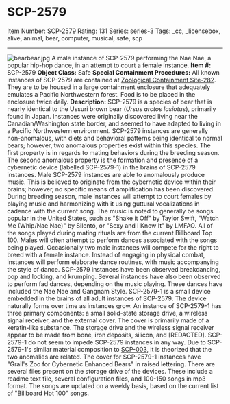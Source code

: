 # SCP-2579
Item Number: SCP-2579
Rating: 131
Series: series-3
Tags: _cc, _licensebox, alive, animal, bear, computer, musical, safe, scp

---

![bearbear.jpg](https://scp-wiki.wdfiles.com/local--files/scp-2579/bearbear.jpg)
A male instance of SCP-2579 performing the Nae Nae, a popular hip-hop dance, in an attempt to court a female instance.
**Item #:** SCP-2579
**Object Class:** Safe
**Special Containment Procedures:** All known instances of SCP-2579 are contained at [Zoological Containment Site-282](/scp-3254). They are to be housed in a large containment enclosure that adequately emulates a Pacific Northwestern forest. Food is to be placed in the enclosure twice daily.
**Description:** SCP-2579 is a species of bear that is nearly identical to the Ussuri brown bear (_Ursus arctos lasiotus_), primarily found in Japan. Instances were originally discovered living near the Canadian/Washington state border, and seemed to have adapted to living in a Pacific Northwestern environment. SCP-2579 instances are generally non-anomalous, with diets and behavioral patterns being identical to normal bears; however, two anomalous properties exist within this species. The first property is in regards to mating behaviors during the breeding season. The second anomalous property is the formation and presence of a cybernetic device (labelled SCP-2579-1) in the brains of SCP-2579 instances.
Male SCP-2579 instances are able to anomalously produce music. This is believed to originate from the cybernetic device within their brains; however, no specific means of amplification has been discovered. During breeding season, male instances will attempt to court females by playing music and harmonizing with it using guttural vocalizations in cadence with the current song. The music is noted to generally be songs popular in the United States, such as "Shake it Off" by Taylor Swift, "Watch Me (Whip/Nae Nae)" by Silentó, or "Sexy and I Know It" by LMFAO. All of the songs played during mating rituals are from the current Billboard Top 100. Males will often attempt to perform dances associated with the songs being played.
Occasionally two male instances will compete for the right to breed with a female instance. Instead of engaging in physical combat, instances will perform elaborate dance routines, with music accompanying the style of dance. SCP-2579 instances have been observed breakdancing, pop and locking, and krumping. Several instances have also been observed to perform fad dances, depending on the music playing. These dances have included the Nae Nae and Gangnam Style.
SCP-2579-1 is a small device embedded in the brains of all adult instances of SCP-2579. The device naturally forms over time as instances grow. An instance of SCP-2579-1 has three primary components: a small solid-state storage drive, a wireless signal receiver, and the external cover. The cover is primarily made of a keratin-like substance. The storage drive and the wireless signal receiver appear to be made from bone, iron deposits, silicon, and [REDACTED]. SCP-2579-1 do not seem to impede SCP-2579 instances in any way. Due to SCP-2579-1's similar material composition to [SCP-003](/scp-003), it is theorized that the two anomalies are related.
The cover for SCP-2579-1 instances have "Grail's Zoo for Cybernetic Enhanced Bears" in raised lettering. There are several files present on the storage drive of the devices. These include a readme text file, several configuration files, and 100-150 songs in mp3 format. The songs are updated on a weekly basis, based on the current list of "Billboard Hot 100" songs.